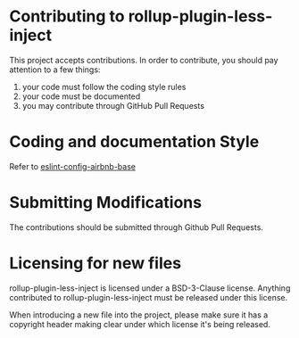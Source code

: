 # Contributing to rollup-plugin-less-inject

This project accepts contributions. In order to contribute, you should
pay attention to a few things:

1. your code must follow the coding style rules
2. your code must be documented
3. you may contribute through GitHub Pull Requests

# Coding and documentation Style

Refer to [eslint-config-airbnb-base](https://github.com/airbnb/javascript/tree/master/packages/eslint-config-airbnb-base)

# Submitting Modifications

The contributions should be submitted through Github Pull Requests.

# Licensing for new files

rollup-plugin-less-inject is licensed under a BSD-3-Clause license. Anything
contributed to rollup-plugin-less-inject must be released under this license.

When introducing a new file into the project, please make sure it has a
copyright header making clear under which license it's being released.
